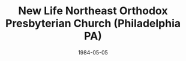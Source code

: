 ---
date: &id001 1984-05-05
end_date: null
location:
  address: null
  city: Philadelphia
  state: PA
minister:
- end: 1988-01-01
  name: John Julien
  start: 1984-01-01
  type: Pastor
ministers:
- John Julien
name: New Life Northeast Orthodox Presbyterian Church
names:
- end: 1987-01-01
  name: New Life Bible Orthodox Presbyterian Mission
  start: 1984-01-21
- end: 1988-06-26
  name: New Life Northeast Orthodox Presbyterian Church
  start: 1984-05-05
origination_date: *id001
raw_data: 'PA Philadelphia

  New Life Bible Orthodox Presbyterian Mission  (January 21, 1984-1987)

  New Life Northeast Orthodox Presbyterian Church  (May 5, 1984-June 26, 1988)

  (withdrew to the Presbyterian Church in America, 1988)

  Pastor: John Julien, 1984-88

  '
received_from: null
states:
- PA
status:
  active: false
  end_date: 1988-01-01
  reason: withdrawal
  received_from: null
  withdrawal_to: Presbyterian Church in America
title: New Life Northeast Orthodox Presbyterian Church (Philadelphia PA)
withdrawal_to:
- Presbyterian Church in America
year_established:
- 1984

---